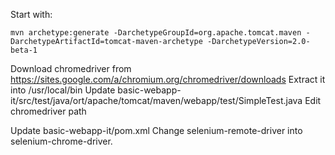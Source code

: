 Start with:
```
mvn archetype:generate -DarchetypeGroupId=org.apache.tomcat.maven -DarchetypeArtifactId=tomcat-maven-archetype -DarchetypeVersion=2.0-beta-1
```
Download chromedriver from https://sites.google.com/a/chromium.org/chromedriver/downloads
Extract it into /usr/local/bin
Update basic-webapp-it/src/test/java/ort/apache/tomcat/maven/webapp/test/SimpleTest.java
Edit chromedriver path

Update basic-webapp-it/pom.xml
Change selenium-remote-driver into selenium-chrome-driver.